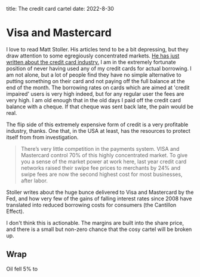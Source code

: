 title: The credit card cartel
date: 2022-8-30

# Visa and Mastercard
I love to read Matt Stoller. His articles tend to be a bit depressing, but they draw attention to some egregiously concentrated markets. 
[He has just written about the credit card industry.](https://mattstoller.substack.com/p/the-cantillon-effect-and-credit-cards?utm_source=substack&utm_medium=email)
I am in the extremely fortunate position of never having used any of my credit cards for actual borrowing. 
I am not alone, but a lot of people find they have no simple alternative to putting something on their card and not paying off the full balance at the end of the month.
The borrowing rates on cards which are aimed at 'credit impaired' users is very high indeed, but for any regular user the fees are very high.
I am old enough that in the old days I paid off the credit card balance with a cheque.
If that cheque was sent back late, the pain would be real.

The flip side of this extremely expensive form of credit is a very profitable industry, thanks. One that, in the USA at least, has the resources to protect itself from from investigation.

> There’s very little competition in the payments system. VISA and Mastercard control 70% of this highly concentrated market. To give you a sense of the market power at work here, last year credit card networks raised their swipe fee prices to merchants by 24% and swipe fees are now the second highest cost for most businesses, after labor.

Stoller writes about the huge bunce delivered to Visa and Mastercard by the Fed, and how very few of the gains of falling interest rates since 2008 have translated into reduced borrowing costs for consumers (the Cantillon Effect).

I don't think this is actionable. The margins are built into the share price, and there is a small but non-zero chance that the cosy cartel will be broken up. 

## Wrap

Oil fell 5% to 